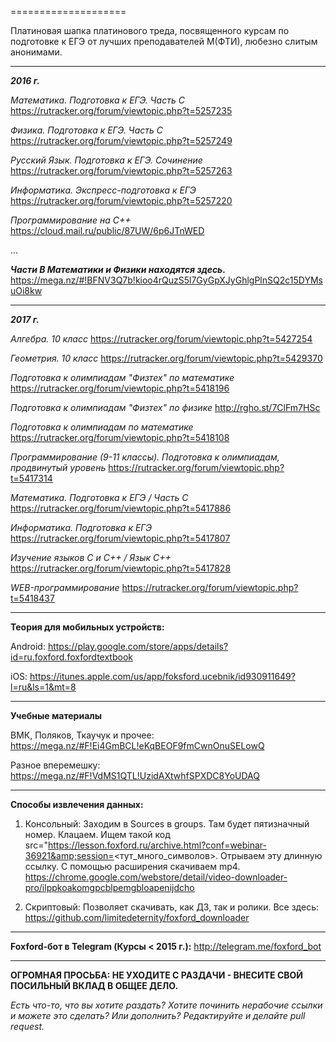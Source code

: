 
====================

Платиновая шапка платинового треда, посвященного курсам по подготовке к ЕГЭ от лучших преподавателей М(ФТИ), любезно слитым анонимами.

----------------------------

__***2016 г.***__

*Математика. Подготовка к ЕГЭ. Часть С*
https://rutracker.org/forum/viewtopic.php?t=5257235

*Физика. Подготовка к ЕГЭ. Часть С*
https://rutracker.org/forum/viewtopic.php?t=5257249

*Русский Язык. Подготовка к ЕГЭ. Сочинение*
https://rutracker.org/forum/viewtopic.php?t=5257263

*Информатика. Экспресс-подготовка к ЕГЭ*
https://rutracker.org/forum/viewtopic.php?t=5257220

*Программирование на С++*
https://cloud.mail.ru/public/87UW/6p6JTnWED

...

***Части B Математики и Физики находятся здесь.***
https://mega.nz/#!BFNV3Q7b!kioo4rQuzS5l7GyGpXJyGhlgPlnSQ2c15DYMsuOi8kw

----------------------------
__***2017 г.***__

*Алгебра. 10 класс*
https://rutracker.org/forum/viewtopic.php?t=5427254

*Геометрия. 10 класс*
https://rutracker.org/forum/viewtopic.php?t=5429370

*Подготовка к олимпиадам "Физтех" по математике*
https://rutracker.org/forum/viewtopic.php?t=5418196

*Подготовка к олимпиадам "Физтех" по физике*
http://rgho.st/7ClFm7HSc

*Подготовка к олимпиадам по математике*
https://rutracker.org/forum/viewtopic.php?t=5418108

*Программирование (9-11 классы). Подготовка к олимпиадам, продвинутый уровень*
https://rutracker.org/forum/viewtopic.php?t=5417314

*Математика. Подготовка к ЕГЭ / Часть С*
https://rutracker.org/forum/viewtopic.php?t=5417886

*Информатика. Подготовка к ЕГЭ*
https://rutracker.org/forum/viewtopic.php?t=5417807

*Изучение языков С и С++ / Язык С++*
https://rutracker.org/forum/viewtopic.php?t=5417828

*WEB-программирование* 
https://rutracker.org/forum/viewtopic.php?t=5418437

--------------------------

**Теория для мобильных устройств:**

Android:
https://play.google.com/store/apps/details?id=ru.foxford.foxfordtextbook

iOS:
https://itunes.apple.com/us/app/foksford.ucebnik/id930911649?l=ru&ls=1&mt=8

--------------------------
**Учебные материалы**

ВМК, Поляков, Ткаучук и прочее:
https://mega.nz/#F!Ei4GmBCL!eKqBEOF9fmCwnOnuSELowQ

Разное вперемешку:
https://mega.nz/#F!VdMS1QTL!UzidAXtwhfSPXDC8YoUDAQ

----------------------------------------------
**Способы извлечения данных:**

1. Консольный:
Заходим в Sources в groups. Там будет пятизначный номер. Клацаем. Ищем такой код src="https://lesson.foxford.ru/archive.html?conf=webinar-36921&amp;session=<тут_много_символов>.
Отрываем эту длинную ссылку.
С помощью расширения скачиваем mp4. 
https://chrome.google.com/webstore/detail/video-downloader-pro/ilppkoakomgpcblpemgbloapenijdcho 

2. Скриптовый:
Позволяет скачивать, как ДЗ, так и ролики.
Все здесь: https://github.com/limitedeternity/foxford_downloader

----------------------------

**Foxford-бот в Telegram (Курсы < 2015 г.):**
http://telegram.me/foxford_bot

---------------------------

**ОГРОМНАЯ ПРОСЬБА: НЕ УХОДИТЕ С РАЗДАЧИ - ВНЕСИТЕ СВОЙ ПОСИЛЬНЫЙ ВКЛАД В ОБЩЕЕ ДЕЛО.**

*Есть что-то, что вы хотите раздать? Хотите починить нерабочие ссылки и можете это сделать? Или дополнить? Редактируйте и делайте pull request.*
